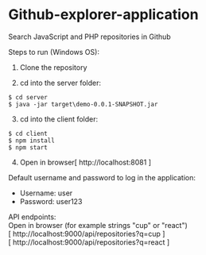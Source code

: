# Github-explorer-application
Search JavaScript and PHP repositories in Github 

Steps to run (Windows OS):
1. Clone the repository

2. cd into the server folder:
```
$ cd server
$ java -jar target\demo-0.0.1-SNAPSHOT.jar
```

3. cd into the client folder:
```
$ cd client
$ npm install
$ npm start
```
4. Open in browser[ http://localhost:8081 ]

Default username and password to log in the application:
- Username: user
- Password: user123

API endpoints:  
Open in browser (for example strings "cup" or "react")  
[ http://localhost:9000/api/repositories?q=cup ]  
[ http://localhost:9000/api/repositories?q=react ]  
